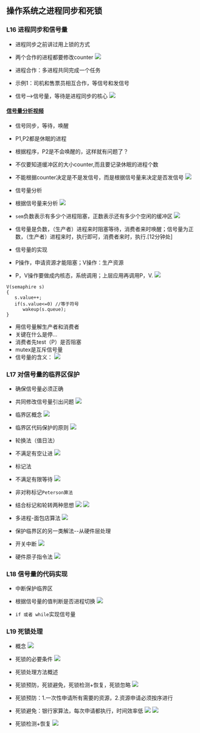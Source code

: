 
## 操作系统之进程同步和死锁

### L16 进程同步和信号量

- 进程同步之前讲过用上锁的方式
- 两个合作的进程都要修改counter
![](http://i.imgur.com/RHLisPh.png)

- 进程合作：多进程共同完成一个任务
- 示例1：司机和售票员相互合作，等信号和发信号
- 信号-->信号量，等待是进程同步的核心
![](http://i.imgur.com/X0QOGV3.png)

#### [信号量分析视频](http://mooc.study.163.com/learn/HIT-1000002008?tid=2001354020#/learn/content?type=detail&id=2001641483&cid=2001635072)
- 信号同步，等待，唤醒
- P1,P2都是休眠的进程
- 根据程序，P2是不会唤醒的，这样就有问题了？
- 不仅要知道缓冲区的大小counter,而且要记录休眠的进程个数
- 不能根据counter决定是不是发信号，而是根据信号量来决定是否发信号
![](http://i.imgur.com/ARdunKy.png)

- 信号量分析
- 根据信号量来分析
![](http://i.imgur.com/qmI6D1J.png)

- `sem`负数表示有多少个进程阻塞，正数表示还有多少个空闲的缓冲区
![](http://i.imgur.com/VwDwQC4.png)

- 信号量是负数，（生产者）进程来时阻塞等待，消费者来时唤醒；信号量为正数，（生产者）进程来时，执行即可，消费者来时，执行.[12分钟处]

- 信号量的实现
- P操作，申请资源才能阻塞；V操作：生产资源
- P，V操作要做成内核态，系统调用；上层应用再调用P，V.
![](http://i.imgur.com/merYnI2.png)
```
V(semaphire s)
{
   s.value++;
   if(s.value<=0) //等于符号
      wakeup(s.queue);
}
```
- 用信号量解生产者和消费者
- 关键在什么是停...
- 消费者先test（P）是否阻塞
- mutex是互斥信号量
- 信号量的含义：
![](http://i.imgur.com/ocUxnRD.png)

### L17 对信号量的临界区保护

- 确保信号量必须正确
- 共同修改信号量引出问题
![](http://i.imgur.com/Nd9LTKF.png)

- 临界区概念
![](http://i.imgur.com/lpdd7fZ.png)

- 临界区代码保护的原则
![](http://i.imgur.com/IQFeHAO.png)

- 轮换法（值日法）
- 不满足有空让进
![](http://i.imgur.com/4H3Jxcu.png)

- 标记法
- 不满足有限等待
![](http://i.imgur.com/qBX4Jmf.png)

- 非对称标记`Peterson算法`
- 结合标记和轮转两种思想
![](http://i.imgur.com/rl57ISs.png)
![](http://i.imgur.com/34AeMRV.png)

- 多进程-面包店算法
![](http://i.imgur.com/E2t78wb.png)

- 保护临界区的另一类解法--从硬件层处理
- 开关中断
![](http://i.imgur.com/7f9GEHv.png)

- 硬件原子指令法
![](http://i.imgur.com/KDDlvcC.png)

### L18 信号量的代码实现

- 中断保护临界区
- 根据信号量的值判断是否进程切换
![](http://i.imgur.com/mpQOznk.png)

- `if 或者 while`实现信号量

### L19  死锁处理

- 概念
![](http://i.imgur.com/jthqEtm.png)

- 死锁的必要条件
![](http://i.imgur.com/MXj5N1g.png)

- 死锁处理方法概述
- 死锁预防，死锁避免，死锁检测+恢复，死锁忽略
![](http://i.imgur.com/SFY9tIq.png)

- 死锁预防：1.一次性申请所有需要的资源，2.资源申请必须按序进行
- 死锁避免：银行家算法，每次申请都执行，时间效率低
![](http://i.imgur.com/UuQb4Sm.png)
![](http://i.imgur.com/y55ZoX5.png)

- 死锁检测+恢复
![](http://i.imgur.com/2kCaHM2.png)